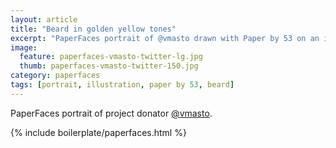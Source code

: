 ```yaml
---
layout: article
title: "Beard in golden yellow tones"
excerpt: "PaperFaces portrait of @vmasto drawn with Paper by 53 on an iPad."
image: 
  feature: paperfaces-vmasto-twitter-lg.jpg
  thumb: paperfaces-vmasto-twitter-150.jpg
category: paperfaces
tags: [portrait, illustration, paper by 53, beard]
---
```


PaperFaces portrait of project donator [@vmasto](http://twitter.com/vmasto).

{% include boilerplate/paperfaces.html %}
